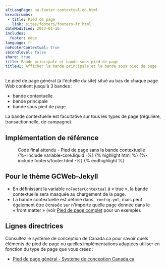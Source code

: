 ```yaml
---
altLangPage: no-footer-contextual-en.html
breadcrumbs:
 - title: Pied de page
   link: sites/footers/footers-fr.html
dateModified: 2023-01-16
includes:
  footer: edge
language: fr
noFooterContextual: true
secondlevel: false
share: true
title: Bande principale et bande sous pied de page
titleH1: Afficher la bande principale et la bande sous pied de page
---
```

<div class="wb-prettify all-pre hide"></div>

Le pied de page général (à l'échelle du site) situé au bas de chaque page Web contient jusqu'à 3 bandes :
* bande contextuelle
* bande principale
* bande sous pied de page

La bande contextuelle est facultative sur tous les types de page (régulière, transactionnelle, de campagne).

## Implémentation de référence

<figure>
  <figcaption class="h3">Code final attendu - Pied de page sans la bande contextuelle</figcaption>
{%- include variable-core.liquid -%}
{% highlight html %}
	{%- include footers/footer.html -%}
{% endhighlight %}
</figure>

## Pour le thème GCWeb-Jekyll

* En définissant la variable `noFooterContextual` à «&nbsp;true&nbsp;», la bande contextuelle sera masquée au chargement de la page.
* La bande contextuelle est définie dans `_config.yml`, mais peut également être écrasée sur n'importe quelle page donnée dans le «&nbsp;front matter&nbsp;» (voir [Pied de page complet](footers-fr.html) pour un exemple).

## Lignes directrices

Consultez le système de conception de Canada.ca pour savoir quels éléments de pied de page ou quelles implémentations adaptées utiliser en fonction du type de page que vous créez :

* [Pied de page général - Système de conception Canada.ca](https://conception.canada.ca/configurations-conception-communes/pied-page.html)
